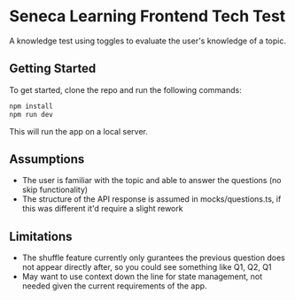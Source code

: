 # Seneca Learning Frontend Tech Test

A knowledge test using toggles to evaluate the user's knowledge of a topic.

## Getting Started

To get started, clone the repo and run the following commands:

```bash
npm install
npm run dev
```

This will run the app on a local server.

## Assumptions

- The user is familiar with the topic and able to answer the questions (no skip functionality)
- The structure of the API response is assumed in mocks/questions.ts, if this was different it'd require a slight rework

## Limitations

- The shuffle feature currently only gurantees the previous question does not appear directly after, so you could see something like Q1, Q2, Q1
- May want to use context down the line for state management, not needed given the current requirements of the app.